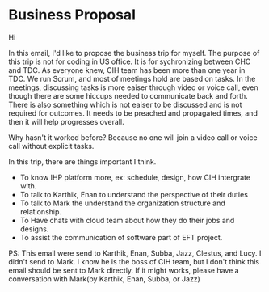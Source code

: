# Business Proposal

Hi

In this email, I'd like to propose the business trip for myself. 
The purpose of this trip is not for coding in US office. It is for sychronizing between CHC and TDC.
As everyone knew, CIH team has been more than one year in TDC. We run Scrum, and most of meetings hold are based on tasks. In the meetings, discussing tasks is more eaiser through video or voice call, even though 
there are some hiccups needed to communicate back and forth. There is also something which is not eaiser to be discussed and is not required for outcomes. It needs to be preached and propagated times, and then it will help progresses overall. 

Why hasn't it worked before? Because no one will join a video call or voice call without explicit tasks.

In this trip, there are things important I think.
- To know IHP platform more, ex: schedule, design, how CIH intergrate with.
- To talk to Karthik, Enan to understand the perspective of their duties
- To talk to Mark the understand the organization structure and relationship.
- To Have chats with cloud team about how they do their jobs and designs.
- To assist the communication of software part of EFT project.

PS: This email were send to Karthik, Enan, Subba, Jazz, Clestus, and Lucy. I didn't send to Mark. I know he is the boss of CIH team, but I don't think this email should be sent to Mark directly. If it might works, please have a conversation with Mark(by Karthik, Enan, Subba, or Jazz)

